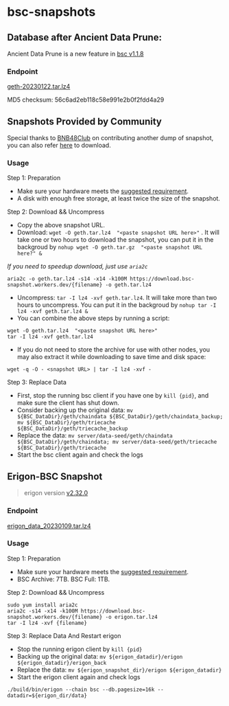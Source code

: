 
# bsc-snapshots


## Database after Ancient Data Prune:

Ancient Data Prune is a new feature in [bsc v1.1.8](https://github.com/binance-chain/bsc/releases/tag/v1.1.8)


### Endpoint


[geth-20230122.tar.lz4
](https://download.bsc-snapshot.workers.dev/geth-20230122.tar.lz4
)

MD5 checksum: 56c6ad2eb118c58e991e2b0f2fdd4a29



## Snapshots Provided by Community

Special thanks to [BNB48Club](https://twitter.com/bnb48club) on contributing another dump of snapshot, you can also refer [here](https://github.com/BNB48Club/bsc-snapshots) to download.



### Usage 

Step 1: Preparation
- Make sure your hardware meets the [suggested requirement](https://docs.binance.org/smart-chain/developer/fullnode.html).
- A disk with enough free storage, at least twice the size of the snapshot.

Step 2: Download && Uncompress
- Copy the above snapshot URL.
- Download:  `wget -O geth.tar.lz4  "<paste snapshot URL here>"` . It will take one or two hours to download the snapshot, you can put it in the backgroud by `nohup wget -O geth.tar.gz  "<paste snapshot URL here?" &`


*If you need to speedup download, just use `aria2c`*
```
aria2c -o geth.tar.lz4 -s14 -x14 -k100M https://download.bsc-snapshot.workers.dev/{filename} -o geth.tar.lz4
```


- Uncompress: `tar -I lz4 -xvf geth.tar.lz4`. It will take more than two hours to uncompress. You can put it in the backgroud by `nohup tar -I lz4 -xvf geth.tar.lz4 &`
- You can combine the above steps by running a script:
```
wget -O geth.tar.lz4  "<paste snapshot URL here>"
tar -I lz4 -xvf geth.tar.lz4
```


- If you do not need to store the archive for use with other nodes, you may also extract it while downloading to save time and disk space:
```
wget -q -O - <snapshot URL> | tar -I lz4 -xvf -
```


Step 3: Replace Data
- First, stop the running bsc client if you have one by `kill {pid}`, and make sure the client has shut down.
- Consider backing up the original data: `mv ${BSC_DataDir}/geth/chaindata ${BSC_DataDir}/geth/chaindata_backup; mv ${BSC_DataDir}/geth/triecache ${BSC_DataDir}/geth/triecache_backup`
- Replace the data: `mv server/data-seed/geth/chaindata ${BSC_DataDir}/geth/chaindata; mv server/data-seed/geth/triecache ${BSC_DataDir}/geth/triecache`
- Start the bsc client again and check the logs


## Erigon-BSC Snapshot

> erigon version [v2.32.0](https://github.com/ledgerwatch/erigon/releases/tag/v2.32.0)
### Endpoint
[erigon_data_20230109.tar.lz4](https://download.bsc-snapshot.workers.dev/erigon_data_20230109.tar.lz4
)

### Usage

Step 1: Preparation

- Make sure your hardware meets the [suggested requirement](https://github.com/ledgerwatch/erigon#system-requirements).
- BSC Archive: 7TB. BSC Full: 1TB.

Step 2: Download && Uncompress

```
sudo yum install aria2c
aria2c -s14 -x14 -k100M https://download.bsc-snapshot.workers.dev/{filename} -o erigon.tar.lz4
tar -I lz4 -xvf {filename}
```
Step 3: Replace Data And Restart erigon
- Stop the running erigon client by `kill {pid}`
- Backing up the original data: `mv ${erigon_datadir}/erigon ${erigon_datadir}/erigon_back`
- Replace the data: `mv ${erigon_snapshot_dir}/erigon ${erigon_datadir}`
- Start the erigon client again and check logs

```shell
./build/bin/erigon --chain bsc --db.pagesize=16k --datadir=${erigon_dir/data}
```


